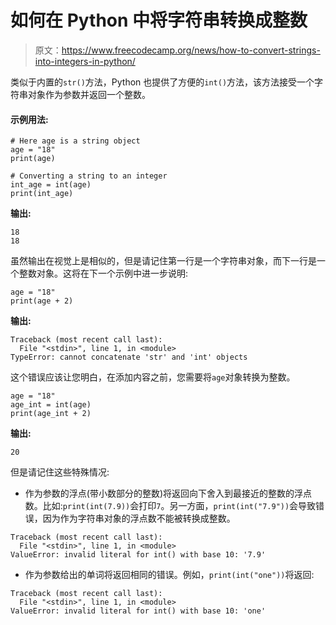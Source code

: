 # 如何在 Python 中将字符串转换成整数

> 原文：<https://www.freecodecamp.org/news/how-to-convert-strings-into-integers-in-python/>

类似于内置的`str()`方法，Python 也提供了方便的`int()`方法，该方法接受一个字符串对象作为参数并返回一个整数。

#### **示例用法:**

```
# Here age is a string object
age = "18"
print(age)

# Converting a string to an integer
int_age = int(age)
print(int_age)
```

**输出:**

```
18
18
```

虽然输出在视觉上是相似的，但是请记住第一行是一个字符串对象，而下一行是一个整数对象。这将在下一个示例中进一步说明:

```
age = "18"
print(age + 2)
```

**输出:**

```
Traceback (most recent call last):
  File "<stdin>", line 1, in <module>
TypeError: cannot concatenate 'str' and 'int' objects
```

这个错误应该让您明白，在添加内容之前，您需要将`age`对象转换为整数。

```
age = "18"
age_int = int(age)
print(age_int + 2)
```

**输出:**

```
20
```

但是请记住这些特殊情况:

*   作为参数的浮点(带小数部分的整数)将返回向下舍入到最接近的整数的浮点数。比如:`print(int(7.9))`会打印`7`。另一方面，`print(int("7.9"))`会导致错误，因为作为字符串对象的浮点数不能被转换成整数。

```
Traceback (most recent call last):
  File "<stdin>", line 1, in <module>
ValueError: invalid literal for int() with base 10: '7.9'
```

*   作为参数给出的单词将返回相同的错误。例如，`print(int("one"))`将返回:

```
Traceback (most recent call last):
  File "<stdin>", line 1, in <module>
ValueError: invalid literal for int() with base 10: 'one'
```